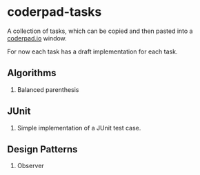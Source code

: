 # coderpad-tasks

A collection of tasks, which can be copied and then pasted into a [coderpad.io](coderpad.io) window.

For now each task has a draft implementation for each task.

Algorithms
----------
1. Balanced parenthesis

JUnit
----------
1. Simple implementation of a JUnit test case.

Design Patterns
----------
1. Observer



